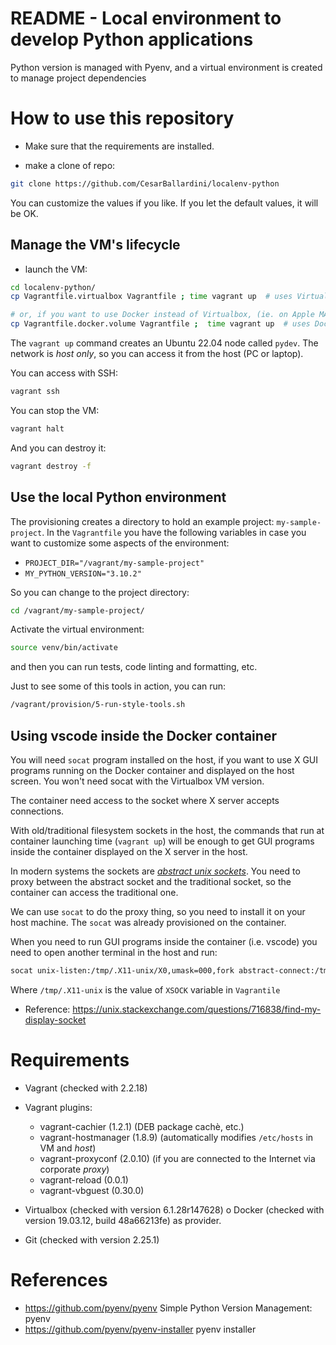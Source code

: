 # README - Local environment to develop Python applications

Python version is managed with Pyenv, and a virtual environment is created to manage project dependencies

# How to use this repository

* Make sure that the requirements are installed.

* make a clone of repo:

```bash
git clone https://github.com/CesarBallardini/localenv-python
```

You can customize the values if you like.  If you let the default values, it will be OK.

## Manage the VM's lifecycle

* launch the VM:

```bash
cd localenv-python/
cp Vagrantfile.virtualbox Vagrantfile ; time vagrant up  # uses Virtualbox as provider

# or, if you want to use Docker instead of Virtualbox, (ie. on Apple MAC with M1 processor), you choose the synced folder type:
cp Vagrantfile.docker.volume Vagrantfile ;  time vagrant up  # uses Docker volume as synced folder, recomended

```

The `vagrant up` command creates an Ubuntu 22.04 node called `pydev`.
The network is _host only_, so you can access it from the host (PC or laptop).

You can access with SSH:

```bash
vagrant ssh
```

You can stop the VM:

```bash
vagrant halt
```

And you can destroy it:

```bash
vagrant destroy -f
```

## Use the local Python environment

The provisioning creates a directory to hold an example project: `my-sample-project`.  In the `Vagrantfile`
you have the following variables in case you want to customize some aspects of the environment:


* `PROJECT_DIR="/vagrant/my-sample-project"`
* `MY_PYTHON_VERSION="3.10.2"`


So you can change to the project directory:

```bash
cd /vagrant/my-sample-project/
```

Activate the virtual environment:

```bash
source venv/bin/activate
```

and then you can run tests, code linting and formatting, etc.

Just to see some of this tools in action, you can run:

```bash
/vagrant/provision/5-run-style-tools.sh
```
## Using vscode inside the Docker container

You will need `socat` program installed on the host, if you want to use X GUI programs
running on the Docker container and displayed on the host screen.
You won't need socat with the Virtualbox VM version.

The container need access to the socket where X server accepts connections.

With old/traditional filesystem sockets in the host, the commands that run at container launching time
(`vagrant up`) will be enough to get GUI programs inside the container displayed on the X server in the host.

In modern systems the sockets are [_abstract unix sockets_](https://manpages.debian.org/bullseye/manpages/unix.7.en.html#Abstract_sockets). You
need to proxy between the abstract socket and the traditional socket, so the container can access the traditional one.

We can use `socat` to do the proxy thing, so you need to install it on your host machine.  The `socat` was already provisioned on the container.

When you need to run GUI programs inside the container (i.e. vscode) you need to open another terminal in the host and run:

```bash
socat unix-listen:/tmp/.X11-unix/X0,umask=000,fork abstract-connect:/tmp/.X11-unix/X0
```

Where `/tmp/.X11-unix` is the value of `XSOCK` variable in `Vagrantile`

* Reference: https://unix.stackexchange.com/questions/716838/find-my-display-socket

# Requirements

* Vagrant (checked with 2.2.18)

* Vagrant plugins:

  * vagrant-cachier (1.2.1) (DEB package cachè, etc.)
  * vagrant-hostmanager (1.8.9) (automatically modifies `/etc/hosts` in VM and  _host_)
  * vagrant-proxyconf (2.0.10) (if you are connected to the Internet via corporate _proxy_)
  * vagrant-reload (0.0.1)
  * vagrant-vbguest (0.30.0)

* Virtualbox (checked with version 6.1.28r147628) o Docker (checked with version 19.03.12, build 48a66213fe) as provider.

* Git (checked with version 2.25.1)


# References

* https://github.com/pyenv/pyenv Simple Python Version Management: pyenv
* https://github.com/pyenv/pyenv-installer pyenv installer

